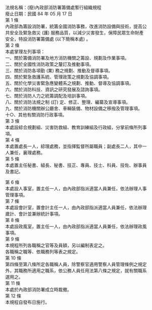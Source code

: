 法規名稱：(廢)內政部消防署籌備處暫行組織規程  
廢止日期：民國 84 年 05 月 17 日  
第 1 條  
內政部為籌設消防署，統籌全國消防事務，改進消防設備與技術，提高公  
共安全及緊急救災 (護) 服務品質，以減少災害發生，保障民眾生命財產  
安全，特設消防署籌備處 (以下簡稱本處) 。  
第 2 條  
本處掌理左列事項：  
一、關於籌備消防署及地方消防機關之籌設、規劃及作業事項。  
二、關於全國性消防政策之釐訂及推動事項。  
三、關於消防各項勤 (業) 務之規劃、推動及督導事項。  
四、關於緊急救護系統、管理政策之規劃及協調事項。  
五、關於化學災害緊急應變體系之規劃、推動、督導及協調事項。  
六、關於消防科技、資訊之研究發展及諮詢事項。  
七、關於消防人力之統籌調配及培訓事項。  
八、關於消防法規之制 (訂) 定、修正、整理、編纂及宣導事項。  
九、關於消防機關辦公廳舍、車輛裝備、物材設備之移撥及管理事項。  
十○、其他有關消防行政事項。  
第 3 條  
本處設綜合規劃組、災害防救組、教育訓練組及行政組，分掌前條所列事  
項。  
第 4 條  
本處置處長一人，綜理處務，並指揮監督所屬職員；副處長二人，其中一  
人兼任，襄理處務。  
第 5 條  
本處置主任秘書、組長、秘書、技正、專員、技士、科員、技佐、辦事員  
及書記。  


第 6 條  
本處設人事室，置主任一人，由內政部指派適當人員兼任，依法辦理人事  
管理事項。  
第 7 條  
本處設會計室，置會計主任一人，由內政部指派適當人員兼任，依法辦理  
歲計、會計並兼辦統計事項。  
第 8 條  
本處設政風室，置主任一人，由內政部指派適當人員兼任，依法辦理政風  
事項。  
第 9 條  
本規程所列各職稱之官等及員額，另以編制表定之。  
各職稱之職等、依職務列等表之規定。  
第 10 條  
第四條至第八條所定各職稱人員，除警察官適用警察人員管理條例之規定  
外，其職務所適用之職系，依公務人員任用法第八條之規定，就有關職系  
選用之。  
第 11 條  
本處於內政部消防署成立時裁撤。  
第 12 條  
本規程自發布日施行。  


